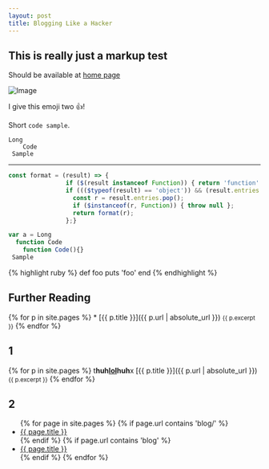 ```yaml
---
layout: post
title: Blogging Like a Hacker
---
```


## This is really just a markup test

Should be available at [home page](https://hexalang.github.io/blog/Test.html)

![Image](https://camo.githubusercontent.com/d2859c86098704b6fd302cb72b805992ada729b1/68747470733a2f2f686578616c616e672e6769746875622e696f2f66617669636f6e2f66617669636f6e2d39367839362e706e67)

I give this emoji two :+1:!

Short `code sample`.

```
Long
	Code
 Sample
```


---


```js
const format = (result) => {
                if ($(result instanceof Function)) { return 'function' };
                if ((($typeof(result) == 'object')) && (result.entries != null)) {
                  const r = result.entries.pop();
                  if ($instanceof(r, Function)) { throw null };
                  return format(r);
                };}

var a = Long
  function Code
	function Code(){}
 Sample
```

{% highlight ruby %}
def foo
  puts 'foo'
end
{% endhighlight %}

## Further Reading

{% for p in site.pages %}
     * [{{ p.title }}]({{ p.url | absolute_url }})
        <small>{{ p.excerpt }}</small>
{% endfor %}

## 1

{% for p in site.pages %}
     t<b>huh<a href="#">lol</a>huh</b>x [{{ p.title }}]({{ p.url | absolute_url }})
        <small>{{ p.excerpt }}</small>
{% endfor %}

## 2

<ul>
  {% for page in site.pages %}
	{% if page.url contains 'blog/' %}
  <li>
    <a href="{{ page.url | absolute_url }}">{{ page.title }}</a>
  </li>
	{% endif %}
	{% if page.url contains 'blog' %}
  <li>
    <a href="{{ page.url | absolute_url }}">{{ page.title }}</a>
  </li>
	{% endif %}
  {% endfor %}
</ul>
